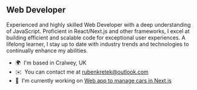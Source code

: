 Web Developer
-------------

Experienced and highly skilled Web Developer with a deep understanding of JavaScript. Proficient in React/Next.js and other frameworks, I excel at building efficient and scalable code for exceptional user experiences. A lifelong learner, I stay up to date with industry trends and technologies to continually enhance my abilities.

* 🌍  I'm based in Cralwey, UK
* ✉️  You can contact me at [rubenkretek@outlook.com](mailto:rubenkretek@outlook.com)
* 🚀  I'm currently working on [Web app to manage cars in Next.js](https://github.com/rubenkretek/my-cars)
